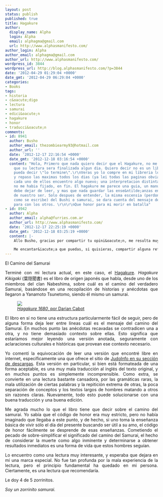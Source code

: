 ```yaml
---
layout: post
status: publish
published: true
title: Hagakure
author:
  display_name: Alpha
  login: Alpha
  email: alphagma@gmail.com
  url: http://www.alphasmanifesto.com/
author_login: Alpha
author_email: alphagma@gmail.com
author_url: http://www.alphasmanifesto.com/
wordpress_id: 3844
wordpress_url: http://blog.alphasmanifesto.com/?p=3844
date: '2012-04-29 01:29:04 +0000'
date_gmt: '2012-04-29 06:29:04 +0000'
categories:
- Books
tags:
- historia
- c&oacute;digo
- lectura
- samurai
- edici&oacute;n
- hagakure
- honor
- traducci&oacute;n
comments:
- id: 8941
  author: Busho
  author_email: thezombiearmy93@hotmail.com
  author_url: ''
  date: '2012-12-17 22:16:54 +0000'
  date_gmt: '2012-12-18 03:16:54 +0000'
  content: "Hola, Primero que nada quiero decir que el Hagakure, no me parece un libro
    que su lectura sera finalizada algun dia. Quiero decir no es un libro donde yo
    pueda decir \"lo termine\".\r\nVeras yo lo compre en mi libreria local, estudio
    y repaso las maximas todos los dias (ya lei todas las paginas obviamente), y en
    cada uno de ellos encuentro algo nuevo; una interpretacion distinta, algo que
    no me habia fijado, en fin. El hagakure me parece una guia, un manual que no se
    debe dejar de leer, y mas que nada guardar las ense&ntilde;anzas en lo mas profundo
    de nuestro ser. Solo despues de entender, la misma escensia (perdon no recuerdo
    como se escribe) del Bushi o samurai, se dara cuenta del mensaje de amor y respeto
    para con los otros. \r\n\r\nQue honor para mi morir en batalla"
- id: 8942
  author: Alpha
  author_email: alpha@furries.com.ar
  author_url: http://www.alphasmanifesto.com/
  date: '2012-12-17 22:25:19 +0000'
  date_gmt: '2012-12-18 03:25:19 +0000'
  content: |-
    Allo Busho, gracias por compartir tu opini&oacute;n, me resulta muy interesante esa posici&oacute;n. En cierta forma el Hagakure tambi&eacute;n me transmiti&oacute; esa sensaci&oacute;n, pero s&eacute; que no me dedico a ese camino expresamente, con lo que s&oacute;lo me quedar&eacute; con una porci&oacute;n de &eacute;l. No pens&eacute; que encontrar&iacute;a a nadie dedicado a esta pr&aacute;ctica (y aqu&iacute; tu comentando en mi blog!).

    Me encantar&iacute;a que puedas, si quisieras, compartir alguna reflexi&oacute;n que no sea inmediata de la lectura de &eacute;l. &iexcl;Saludos!
---
```

El Camino del Samurai

<p style="text-align: justify;">Termin&eacute; con mi lectura actual, en este caso, el <a href="http://en.wikipedia.org/wiki/Hagakure">Hagakure</a>. <em>Hagakure Kikigaki</em> (葉隠聞書) es el libro de origen japon&eacute;s que habla, desde uno de los miembros del clan Nabeshima, sobre cu&aacute;l es el camino del verdadero Samurai, bas&aacute;ndose en una recopilaci&oacute;n de historias y an&eacute;cdotas que llegaron a Yanamoto Tsunetomo, siendo &eacute;l mismo un samurai.</p>


<figure class="align-center">
  <img src="{% link /assets/hagakure_by_darian_cabot.jpg %}" />
  <figcaption><a href="http://darian-cabot.deviantart.com/art/Hagakure-1680-194971905"><em>Hagakure 1680</em>, por Darian Cabot</a></figcaption>
</figure> 

<p style="text-align: justify;">El libro en s&iacute; no tiene una estructura particularmente f&aacute;cil de seguir, pero de alguna forma deja leer entre l&iacute;neas cu&aacute;l es el mensaje del camino del Samurai. En muchos punto las an&eacute;cdotas recavadas se contradicen una a otra, y no tiene demasiado contexto sobre ellas. Esto significa que estar&iacute;amos mejor leyendo una versi&oacute;n anotada, seguramente con aclaraciones culturales e hist&oacute;ricas que provean ese contexto necesario.</p>
<p style="text-align: justify;">Yo coment&iacute; la equivocaci&oacute;n de leer una versi&oacute;n que encontr&eacute; libre en internet, espec&iacute;ficamente una que ofrece el sitio de <a href="http://judoinfo.com/new/resources/downloads/cat_view/66-principles-of-kodokan-judo">JudoInfo en su secci&oacute;n de descargas</a>. Esta versi&oacute;n en particular, si bien est&aacute; formateada de una forma aceptable, es una muy mala traducci&oacute;n al ingl&eacute;s del texto original, y en muchos puntos es simplemente incomprensible. Como extra, se convierte en una lectura bastante cansadora, por las gram&aacute;ticas raras, la mala utilizaci&oacute;n de ciertas palabras y la repitici&oacute;n extrema de otras, la poca separaci&oacute;n de conceptos y los textos largos de hombres matando a otros sin razones claras. Nuevamente, todo esto puede solucionarse con una buena traducci&oacute;n y una buena edici&oacute;n.</p>
<p style="text-align: justify;">Me agrada mucho lo que el libro tiene que decir sobre el camino del samurai. Yo sab&iacute;a que el c&oacute;digo de honor era muy estricto, pero no hab&iacute;a imaginado que llegaba a este punto, y de hecho, si uno toma la ense&ntilde;anza b&aacute;sica de vivir s&oacute;lo el d&iacute;a del presente buscando ser &uacute;til a su amo, el c&oacute;digo de honor f&aacute;cilmente se desprende de esas ense&ntilde;anzas. Cometiendo el pecado de sobre-simplificar el significado del camino del Samurai, el hecho de considerar la muerte como algo inminente y determinarse a obtener resultados inmediatos es una forma de vida que estos hombres segu&iacute;an.</p>
<p style="text-align: justify;">Lo encuentro como una lectura muy interesante, y esperaba que dejara en m&iacute; una marca especial. No fue tan profunda por la mala experiencia de la lectura, pero el principio fundamental ha quedado en mi persona. Ciertamente, es una lectura que recomendar&iacute;a.</p>
<p style="text-align: justify;">Le doy 4 de 5 zorrinitos.</p>
<p style="text-align: justify;"><em>Soy un zorrinito samurai.</em></p>
